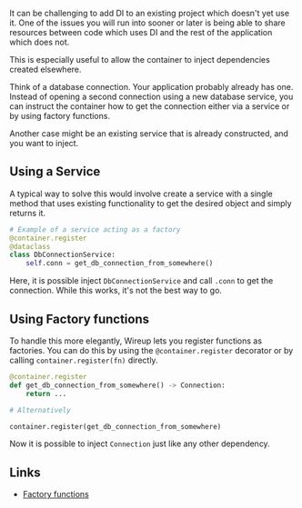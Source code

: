 It can be challenging to add DI to an existing project which doesn't yet use it. One of the issues you will run into
sooner or later is being able to share resources between code which uses DI and the rest of the application 
which does not. 

This is especially useful to allow the container to inject dependencies created elsewhere.

Think of a database connection. Your application probably already has one. Instead of opening a second connection
using a new database service, you can instruct the container how to get the connection either via a service or
by using factory functions.

Another case might be an existing service that is already constructed, and you want to inject.

## Using a Service

A typical way to solve this would involve create a service with a single method 
that uses existing functionality to get the desired object and simply returns it.

```python
# Example of a service acting as a factory
@container.register
@dataclass
class DbConnectionService:
    self.conn = get_db_connection_from_somewhere()
```

Here, it is possible inject `DbConnectionService` and call `.conn` to get the connection. While this works, it's not the best way to go.

## Using Factory functions

To handle this more elegantly, Wireup lets you register functions as factories. 
You can do this by using the `@container.register` decorator or by calling `container.register(fn)` directly.


```python
@container.register
def get_db_connection_from_somewhere() -> Connection:
    return ...

# Alternatively

container.register(get_db_connection_from_somewhere)
```

Now it is possible to inject `Connection` just like any other dependency. 


## Links

* [Factory functions](factory_functions.md)
